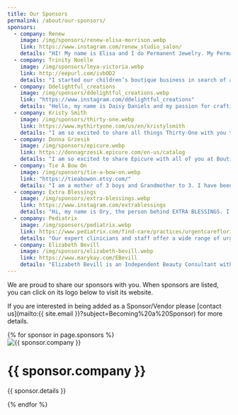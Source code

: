 ```yaml
---
title: Our Sponsors
permalink: /about/our-sponsors/
sponsors:
  - company: Renew
    image: /img/sponsors/renew-elisa-morrison.webp
    link: https://www.instagram.com/renew_studio_salon/
    details: "HI! My name is Elisa and I do Permanent Jewelry. My Permanent Jewelry is 14k gold filled or sterling silver personalized jewelry without a clasp. The piece of your choice is sized just for you and you can add charms for even more unique piece.  Bring your mom, sister, daughter, or bestie and get a special buy one get one half off the pieces of your choice. Can't wait for all of the fun memories that will be made this year at Boutique for a Week!"
  - company: Trinity Noelle
    image: /img/sponsors/leya-victoria.webp
    link: http://eepurl.com/ivbOD2
    details: "I started our children’s boutique business in search of a way to fulfill my dream to remain a stay-at-home Mom. My idea was to share my love for comfortable and playful children’s clothing while having lots of fun doing it! We carry trendy and unique clothing and accessories for girls and boys sizes 0-12 years. The best way to see all we have to offer is to sign up for our newsletter which acts as our website! Receive dozens of new items and prints to choose from plus yummy, healthy kid-friendly recipes in your mailbox each week! We also have a small in person display at Tree Of Life Birthing Center in Altamonte Springs, Fl. Click on the link above to enjoy 50% off your first item when you sign up for our newsletter! We hope it is the bright spot in your week!"
  - company: Ddelightful_creations
    image: /img/sponsors/ddelightful_creations.webp
    link: "https://www.instagram.com/ddelightful_creations"
    details: "Hello, my name is Daisy Daniels and my passion for crafting over the years has led me to start my own business. I subliminate 20oz tumblers, 12oz kids' tumblers, 11oz mugs and custom made bendable pens. Please stop by my table at Boutique for a Week to take a look at my merchandise or just to say hi. You will be able to purchase available items or place an order from the many images I will also have available to choose from."
  - company: Kristy Smith
    image: /img/sponsors/thirty-one.webp
    link: https://www.mythirtyone.com/us/en/kristylsmith
    details: "I am so excited to share all things Thirty-One with you this spring during the Boutique for a Week sale! I will be celebrating my 8th year with Thirty-One this year!! Make sure to stop by and say hi while you're at the sale!"
  - company: Donna Grzesik
    image: /img/sponsors/epicure.webp
    link: https://donnagrzesik.epicure.com/en-us/catalog
    details: "I am so excited to share Epicure with all of you at Boutique for a Week. Be sure to stop by my table in the lobby for a free sample of one of our delicious dip mixes. I am passionate about helping you make meal planning easier, grocery shopping cheaper and cooking so much faster with Epicure."
  - company: Tie A Bow On
    image: /img/sponsors/tie-a-bow-on.webp
    link: "https://tieabowon.etsy.com/"
    details: "I am a mother of 3 boys and Grandmother to 3. I have been making bows for over  12 years now. I have been a Vendor at BFAW since Fall of 2015. I love BFAW and seeing so many repeat customers and watching their children grow up. All my bows are handmade by me."
  - company: Extra Blessings
    image: /img/sponsors/extra-blessings.webp
    link: https://www.instagram.com/extrablessings
    details: "Hi, my name is Ory, the person behind EXTRA BLESSINGS. I’ll always be a message away to help you with any special orders that you are looking for. Here at the shop, you will find cups, tumblers, t-shirts, tote bags, bows, keychains, bracelets, and earrings, and more, which all can be personalized to your liking with custom designs or with designs we have already made. We specialize in personalized items, those that are close to your heart and make you happy."
  - company: Pediatrix
    image: /img/sponsors/pediatrix.webp
    link: https://www.pediatrix.com/find-care/practices/urgentcareflorida?utm_source=internal&utm_medium=digital-ad&utm_campaign=practice-marketing&utm_content=boutiqueforaweek-sponsorad
    details: "Our expert clinicians and staff offer a wide range of urgent care services for your children, from X-rays and lab services to IV hydration and much more. We provide exceptional pediatric urgent care seven days a week. We are open until midnight every night."
  - company: Elizabeth Bevill
    image: /img/sponsors/elizabeth-bevill.webp
    link: https://www.marykay.com/EBevill
    details: "Elizabeth Bevill is an Independent Beauty Consultant with Mary Kay. Elizabeth loves using the Mary Kay products and wants to share that experience with her customers and fellow consultants! Whether it be one-on-one, with friends, in-person spa/makeup sessions, online spa/makeup sessions or helping her customer become a consultant, she is your girl! Elizabeth is excited to help you with all your beauty/ skincare needs! She loves the outdoors and hopes to one day travel with her husband around the US in an RV towed by her Pink Cadillac! 💕"
---
```


We are proud to share our sponsors with you. When sponsors are listed, you can click on its logo below to visit its website.

If you are interested in being added as a Sponsor/Vendor please [contact us](mailto:{{ site.email }}?subject=Becoming%20a%20Sponsor) for more details.

<div class="container">
  <div class="row row-cols-md-2">
    {% for sponsor in page.sponsors %}
    <div class="p-2">
      <div class="card col">
        <a href="{{ sponsor.link }}" target="_blank" style="text-decoration:none">
          <img src="{{ sponsor.image }}" class="card-img-top" alt="{{ sponsor.company }}">
        </a>
        <div class="card-body">
          <h1 class="card-title">
            <a href="{{ sponsor.link }}" target="_blank" style="text-decoration:none">{{ sponsor.company }}</a>
          </h1>
          <p class="card-text" style="text-align: justify">{{ sponsor.details }}</p>
        </div>
      </div>
    </div>
    {% endfor %}
  </div>
</div>
